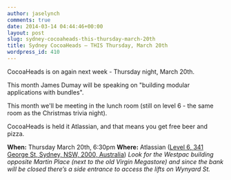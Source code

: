 ```yaml
---
author: jaselynch
comments: true
date: 2014-03-14 04:44:46+00:00
layout: post
slug: sydney-cocoaheads-this-thursday-march-20th
title: Sydney CocoaHeads – THIS Thursday, March 20th
wordpress_id: 410
---
```


CocoaHeads is on again next week - Thursday night, March 20th.

This month James Dumay will be speaking on "building modular applications with bundles".

This month we'll be meeting in the lunch room (still on level 6 - the same room as the Christmas trivia night).

CocoaHeads is held it Atlassian, and that means you get free beer and pizza.

**When:** Thursday March 20th, 6:30pm
**Where:** Atlassian ([Level 6, 341 George St, Sydney, NSW, 2000, Australia](http://goo.gl/Pm0lA))
_Look for the Westpac building opposite Martin Place (next to the old Virgin Megastore) and since the bank will be closed there’s a side entrance to access the lifts on Wynyard St._
